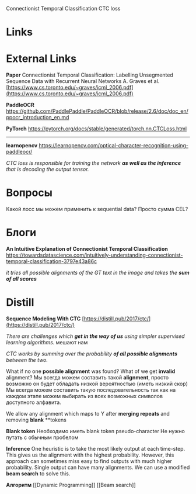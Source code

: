 
Connectionist Temporal Classification
CTC loss

# Links



# External Links

**Paper**
Connectionist Temporal Classification: Labelling Unsegmented Sequence Data with Recurrent Neural Networks
A. Graves et al.
[https://www.cs.toronto.edu/~graves/icml_2006.pdf](https://www.cs.toronto.edu/~graves/icml_2006.pdf)

**PaddleOCR**
https://github.com/PaddlePaddle/PaddleOCR/blob/release/2.6/doc/doc_en/ppocr_introduction_en.md

**PyTorch**
https://pytorch.org/docs/stable/generated/torch.nn.CTCLoss.html

---

**learnopencv**
https://learnopencv.com/optical-character-recognition-using-paddleocr/

*CTC loss is responsible for training the network **as well as the inference** that is decoding the output tensor.*

# Вопросы

Какой лосс мы можем применить к sequential data?
Просто сумма CEL?

# Блоги

**An Intuitive Explanation of Connectionist Temporal Classification**
https://towardsdatascience.com/intuitively-understanding-connectionist-temporal-classification-3797e43a86c

*it tries all possible alignments of the GT text in the image and takes the **sum of all scores***

# Distill

**Sequence Modeling With CTC**
[https://distill.pub/2017/ctc/](https://distill.pub/2017/ctc/)

*There are challenges which **get in the way of us** using simpler supervised learning algorithms.*
мешают нам

*CTC works by summing over the probability **of all possible alignments** between the two.*


What if no one **possible alignment** was found?
What of we get **invalid** alignment?
Мы всегда можем составить такой **alignment**, просто возможно он будет обладать низкой вероятностью (иметь низкий скор) Мы всегда можем составить такую последовательность так как на каждом этапе можем выбирать из всех возможных символов доступного алфавита.

We allow any alignment which maps to Y after **merging repeats** and removing **blank** **tokens

**Blank token**
Необходимо иметь blank token
pseudo-character
Не нужно путать с обычным пробелом

**Inference**
One heuristic is to take the most likely output at each time-step. This gives us the alignment with the highest probability.
However, this approach can sometimes miss easy to find outputs with much higher probability.
Single output can have many alignments.
We can use a modified **beam search** to solve this.

**Алгоритм**
[[Dynamic Programming]]
[[Beam search]]
